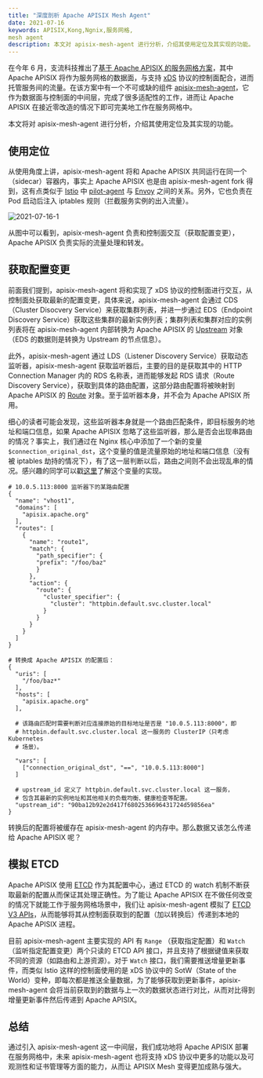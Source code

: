 ```yaml
---
title: "深度剖析 Apache APISIX Mesh Agent"
date: 2021-07-16
keywords: APISIX,Kong,Ngnix,服务网格,
mesh agent
description: 本文对 apisix-mesh-agent 进行分析，介绍其使用定位及其实现的功能。
---
```

在今年 6 月，支流科技推出了[基于 Apache APISIX 的服务网格方案](https://mp.weixin.qq.com/s/t7oga6xP2JpdcraixwSwVg)，其中 Apache APISIX 将作为服务网格的数据面，与支持 [xDS](https://www.envoyproxy.io/docs/envoy/latest/api-docs/xds_protocol) 协议的控制面配合，进而托管服务间的流量。在该方案中有一个不可或缺的组件 [apisix-mesh-agent](https://github.com/api7/apisix-mesh-agent)，它作为数据面与控制面的中间层，完成了很多适配性的工作，进而让 Apache APISIX 在接近零改造的情况下即可完美地工作在服务网格中。

本文将对 apisix-mesh-agent 进行分析，介绍其使用定位及其实现的功能。

## 使用定位

从使用角度上讲，apisix-mesh-agent 将和 Apache APISIX 共同运行在同一个（sidecar）容器内，事实上 Apache APISIX 也是由 apisix-mesh-agent fork 得到，这有点类似于 [Istio](https://istio.io) 中 [pilot-agent](https://istio.io/latest/docs/reference/commands/pilot-agent/) 与 [Envoy](https://www.envoyproxy.io/) 之间的关系。另外，它也负责在 Pod 启动后注入 iptables 规则（拦截服务实例的出入流量）。

![2021-07-16-1](../static/img/blog_img/2021-07-16-1.png)

从图中可以看到，apisix-mesh-agent 负责和控制面交互（获取配置变更），Apache APISIX 负责实际的流量处理和转发。

## 获取配置变更

前面我们提到，apisix-mesh-agent 将和实现了 xDS 协议的控制面进行交互，从控制面处获取最新的配置变更，具体来说，apisix-mesh-agent 会通过 CDS （Cluster Disocvery Service）来获取集群列表，并进一步通过 EDS（Endpoint Discovery Service）获取这些集群的最新实例列表；集群列表和集群对应的实例列表将在 apisix-mesh-agent 内部转换为 Apache APISIX 的 [Upstream](http://apisix.apache.org/docs/apisix/architecture-design/upstream) 对象（EDS 的数据则是转换为 Upstream 的节点信息）。

此外，apisix-mesh-agent 通过 LDS（Listener Discovery Service）获取动态监听器，apisix-mesh-agent 获取监听器后，主要的目的是获取其中的 HTTP Connection Manager 内的 RDS 名称表，进而能够发起 RDS 请求（Route Discovery Service），获取到具体的路由配置，这部分路由配置将被映射到 Apache APISIX 的 [Route](http://apisix.apache.org/docs/apisix/architecture-design/route) 对象。至于监听器本身，并不会为 Apache APISIX 所用。

细心的读者可能会发现，这些监听器本身就是一个路由匹配条件，即目标服务的地址和端口信息，如果 Apache APISIX 忽略了这些监听器，那么是否会出现串路由的情况？事实上，我们通过在 Nginx 核心中添加了一个新的变量 `$connection_original_dst`，这个变量的值是流量原始的地址和端口信息（没有被 iptables 劫持的情况下），有了这一层判断以后，路由之间则不会出现乱串的情况。感兴趣的同学可以戳[这里](https://github.com/api7/apisix-mesh-agent/blob/main/nginx/patches/nginx-1.19.3-connection-original-dst.patch)了解这个变量的实现。

```shell
# 10.0.5.113:8000 监听器下的某路由配置
{
  "name": "vhost1",
  "domains": [
    "apisix.apache.org"
  ],
  "routes": [
    {
      "name": "route1",
      "match": {
        "path_specifier": {
        "prefix": "/foo/baz"
        }
      },
      "action": {
        "route": {
          "cluster_specifier": {
            "cluster": "httpbin.default.svc.cluster.local"
          }
        }
      }
    }
  ]
}

# 转换成 Apache APISIX 的配置后：
{
  "uris": [
    "/foo/baz*"
  ],
  "hosts": [
    "apisix.apache.org"
  ],

  # 该路由匹配时需要判断对应连接原始的目标地址是否是 "10.0.5.113:8000"，即
  # httpbin.default.svc.cluster.local 这一服务的 ClusterIP（只考虑 Kubernetes
  # 场景）。

  "vars": [
    ["connection_original_dst", "==", "10.0.5.113:8000"]
  ]

  # upstream_id 定义了 httpbin.default.svc.cluster.local 这一服务，
  # 包含其最新的实例地址和其他相关的负载均衡、健康检查等配置。
  "upstream_id": "90ba12b92e2d417f6802536696431724d59856ea"
}
```

转换后的配置将被缓存在 apisix-mesh-agent 的内存中。那么数据又该怎么传递给 Apache APISIX 呢？

## 模拟 ETCD

Apache APISIX 使用 [ETCD](https://etcd.io/) 作为其配置中心，通过 ETCD 的 watch 机制不断获取最新的配置从而保证其处理正确性。为了能让 Apache APISIX 在不做任何改变的情况下就能工作于服务网格场景中，我们让 apisix-mesh-agent 模拟了 [ETCD V3 APIs](https://etcd.io/docs/v3.4/learning/api/)，从而能够将其从控制面获取到的配置（加以转换后）传递到本地的 Apache APISIX 进程。

目前 apisix-mesh-agent 主要实现的 API 有 `Range` （获取指定配置）和 `Watch` （监听指定配置变更）两个只读的 ETCD API 接口，并且支持了根据键值来获取不同的资源（如路由和上游资源）。对于 `Watch` 接口，我们需要推送增量更新事件，而类似 Istio 这样的控制面使用的是 xDS 协议中的 SotW（State of the World）变种，即每次都是推送全量数据，为了能够获取到更新事件，apisix-mesh-agent 会将当前获取到的数据与上一次的数据状态进行对比，从而对比得到增量更新事件然后传递到 Apache APISIX。

## 总结

通过引入 apisix-mesh-agent 这一中间层，我们成功地将 Apache APISIX 部署在服务网格中，未来 apisix-mesh-agent 也将支持 xDS 协议中更多的功能以及可观测性和证书管理等方面的能力，从而让 APISIX Mesh 变得更加成熟与强大。
